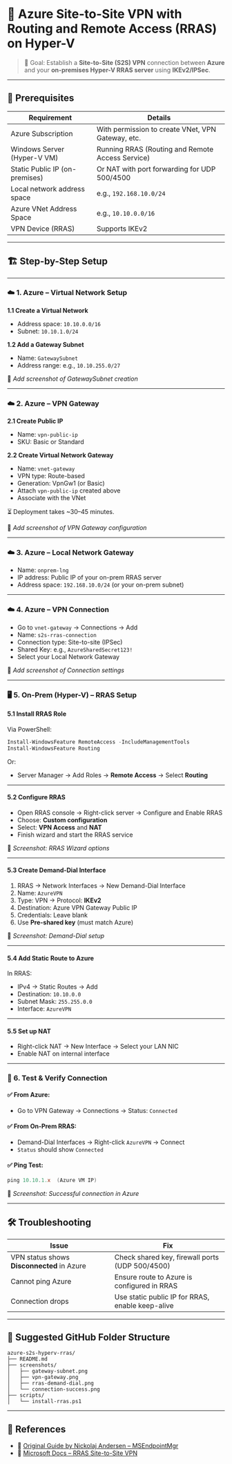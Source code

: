 
# 🔐 Azure Site-to-Site VPN with Routing and Remote Access (RRAS) on Hyper-V

> 📌 Goal: Establish a **Site-to-Site (S2S) VPN** connection between **Azure** and your **on-premises Hyper-V RRAS server** using **IKEv2/IPSec**.

---

## 📁 Prerequisites

| Requirement                          | Details                                                  |
|--------------------------------------|----------------------------------------------------------|
| Azure Subscription                   | With permission to create VNet, VPN Gateway, etc.        |
| Windows Server (Hyper-V VM)          | Running RRAS (Routing and Remote Access Service)         |
| Static Public IP (on-premises)       | Or NAT with port forwarding for UDP 500/4500             |
| Local network address space          | e.g., `192.168.10.0/24`                                  |
| Azure VNet Address Space             | e.g., `10.10.0.0/16`                                     |
| VPN Device (RRAS)                    | Supports IKEv2                                           |

---

## 🏗️ Step-by-Step Setup

---

### ☁️ 1. **Azure – Virtual Network Setup**

**1.1 Create a Virtual Network**
- Address space: `10.10.0.0/16`
- Subnet: `10.10.1.0/24`

**1.2 Add a Gateway Subnet**
- Name: `GatewaySubnet`
- Address range: e.g., `10.10.255.0/27`

📸 *Add screenshot of GatewaySubnet creation*

---

### ☁️ 2. **Azure – VPN Gateway**

**2.1 Create Public IP**
- Name: `vpn-public-ip`
- SKU: Basic or Standard

**2.2 Create Virtual Network Gateway**
- Name: `vnet-gateway`
- VPN type: Route-based
- Generation: VpnGw1 (or Basic)
- Attach `vpn-public-ip` created above
- Associate with the VNet

⏳ Deployment takes ~30–45 minutes.

📸 *Add screenshot of VPN Gateway configuration*

---

### ☁️ 3. **Azure – Local Network Gateway**

- Name: `onprem-lng`
- IP address: Public IP of your on-prem RRAS server
- Address space: `192.168.10.0/24` (or your on-prem subnet)

---

### ☁️ 4. **Azure – VPN Connection**

- Go to `vnet-gateway` → Connections → Add
- Name: `s2s-rras-connection`
- Connection type: Site-to-site (IPSec)
- Shared Key: e.g., `AzureSharedSecret123!`
- Select your Local Network Gateway

📸 *Add screenshot of Connection settings*

---

### 🖥️ 5. **On-Prem (Hyper-V) – RRAS Setup**

#### 5.1 Install RRAS Role
Via PowerShell:
```powershell
Install-WindowsFeature RemoteAccess -IncludeManagementTools
Install-WindowsFeature Routing
```

Or:
- Server Manager → Add Roles → **Remote Access** → Select **Routing**

---

#### 5.2 Configure RRAS
- Open RRAS console → Right-click server → Configure and Enable RRAS
- Choose: **Custom configuration**
- Select: **VPN Access** and **NAT**
- Finish wizard and start the RRAS service

📸 *Screenshot: RRAS Wizard options*

---

#### 5.3 Create Demand-Dial Interface

1. RRAS → Network Interfaces → New Demand-Dial Interface  
2. Name: `AzureVPN`  
3. Type: VPN → Protocol: **IKEv2**  
4. Destination: Azure VPN Gateway Public IP  
5. Credentials: Leave blank  
6. Use **Pre-shared key** (must match Azure)

📸 *Screenshot: Demand-Dial setup*

---

#### 5.4 Add Static Route to Azure
In RRAS:
- IPv4 → Static Routes → Add
- Destination: `10.10.0.0`
- Subnet Mask: `255.255.0.0`
- Interface: `AzureVPN`

---

#### 5.5 Set up NAT
- Right-click NAT → New Interface → Select your LAN NIC
- Enable NAT on internal interface

---

### 🔁 6. **Test & Verify Connection**

#### ✅ From Azure:
- Go to VPN Gateway → Connections → Status: `Connected`

#### ✅ From On-Prem RRAS:
- Demand-Dial Interfaces → Right-click `AzureVPN` → Connect
- `Status` should show `Connected`

#### ✅ Ping Test:
```powershell
ping 10.10.1.x  (Azure VM IP)
```

📸 *Screenshot: Successful connection in Azure*

---

## 🛠️ Troubleshooting

| Issue | Fix |
|-------|-----|
| VPN status shows **Disconnected** in Azure | Check shared key, firewall ports (UDP 500/4500) |
| Cannot ping Azure | Ensure route to Azure is configured in RRAS |
| Connection drops | Use static public IP for RRAS, enable keep-alive |

---

## 📂 Suggested GitHub Folder Structure

```
azure-s2s-hyperv-rras/
├── README.md
├── screenshots/
│   ├── gateway-subnet.png
│   ├── vpn-gateway.png
│   ├── rras-demand-dial.png
│   └── connection-success.png
├── scripts/
│   └── install-rras.ps1
```

---

## 📄 References

- 🔗 [Original Guide by Nickolaj Andersen – MSEndpointMgr](https://msendpointmgr.com/2020/04/01/build-azure-site-to-site-vpn-with-routing-and-remote-access-service/)
- 🔗 [Microsoft Docs – RRAS Site-to-Site VPN](https://learn.microsoft.com/en-us/windows-server/remote/remote-access/vpn/site-to-site-vpn)
